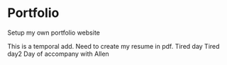 # Portfolio
Setup my own portfolio website

This is a temporal add.
Need to create my resume in pdf.
Tired day
Tired day2
Day of accompany with Allen